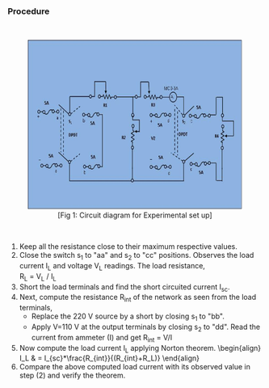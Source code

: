 ### Procedure
<div class="content" id="experiment-article-section-2-content">                            
                            <p>
								<br><figure style="text-align:center">
									  <img alt="" src="./image/pic5.JPG" height="335" width="712">
								<br><figcaption>[Fig 1: Circuit diagram for Experimental set up]</figcaption>
								    </figure>
                                    <br>
								<ol type="1">
                                <li>Keep all the resistance close to their maximum respective values.</li>
								<li>Close the switch s<sub>1</sub> to "aa" and s<sub>2</sub> to "cc" positions. Observes the load current I<sub>L</sub> and voltage V<sub>L</sub> readings. The load resistance,
                                <br>	
                                R<sub>L</sub> = V<sub>L</sub> / I<sub>L</sub>								
                                </li> 
								<li>Short the load terminals and find the short circuited current 
                                I<sub>sc</sub>.</li>
							   <li>Next, compute the resistance R<sub>int</sub> of the network as seen from the load terminals, 
									<ul>
									<li>Replace the 220 V source by a short by closing s<sub>1</sub> to "bb".
                                    </li>
									<li>Apply V=110 V at the output terminals by closing s<sub>2</sub> to "dd". Read the current from ammeter (I) and get
									R<sub>int</sub> = V/I </li>
									</ul>
                                    </li>
									<li>Now compute the load current I<sub>L</sub> applying Norton theorem.
									\begin{align}
									I_L & = I_{sc}*\frac{R_{int}}{(R_{int}+R_L)} 
									\end{align}
									</li>
									<li>Compare the above computed load current with its observed value in step (2) and verify the theorem.</li>
								</ol>
                                <br>
                                <br>
                                <br>
							</p>                                
                        </div>